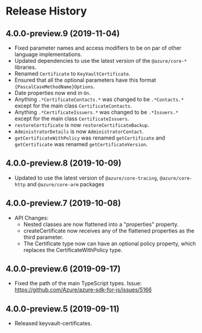 # Release History

## 4.0.0-preview.9 (2019-11-04)

- Fixed parameter names and access modifiers to be on par of other language implementations.
- Updated dependencies to use the latest version of the `@azure/core-*` libraries.
- Renamed `Certificate` to `KeyVaultCertificate`.
- Ensured that all the optional parameters have this format `{PascalCaseMethodName}Options`.
- Date properties now end in `On`.
- Anything `.*CertificateContacts.*` was changed to be `.*Contacts.*` except for the main class `CertificateContacts`.
- Anything `.*CertificateIssuers.*` was changed to be `.*Issuers.*` except for the main class `CertificateIssuers`.
- `restoreCertificate` is now `restoreCertificateBackup`.
- `AdministratorDetails` is now `AdministratorContact`.
- `getCertificateWithPolicy` was renamed `getCertificate` and `getCertificate` was renamed `getCertificateVersion`.

## 4.0.0-preview.8 (2019-10-09)

- Updated to use the latest version of `@azure/core-tracing`, `@azure/core-http` and `@azure/core-arm` packages

## 4.0.0-preview.7 (2019-10-08)

- API Changes:
  - Nested classes are now flattened into a "properties" property.
  - createCertificate now receives any of the flattened properties as the third parameter.
  - The Certificate type now can have an optional policy property, which replaces the CertificateWithPolicy type.

## 4.0.0-preview.6 (2019-09-17)

- Fixed the path of the main TypeScript types. Issue: https://github.com/Azure/azure-sdk-for-js/issues/5166

## 4.0.0-preview.5 (2019-09-11)

- Released keyvault-certificates.
